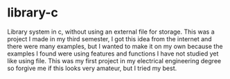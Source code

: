 # library-c
Library system in c, without using an external file for storage.
This was a project I made in my third semester, I got this idea from the internet and there were many examples, but I wanted to make it on my own because the examples I found were using features and functions I have not studied yet like using file. This was my first project in my electrical engineering degree so forgive me if this looks very amateur, but I tried my best.
